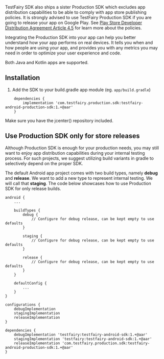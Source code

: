 TestFairy SDK also ships a sister Production SDK which excludes app distribution capabilities to be able to comply with app store publishing policies. It is strongly advised to use TestFairy Production SDK if you are going to release your app on Google Play. See [Play Store Developer Distribution Agreement Article 4.5](https://play.google.com/about/developer-distribution-agreement.html) for learn more about the policies.

Integrating the Production SDK into your app can help you better understand how your app performs on real devices. It tells you when and how people are using your app, and provides you with any metrics you may need in order to optimize your user experience and code.

Both Java and Kotlin apps are supported.
<!--
[ ![Download](https://api.bintray.com/packages/testfairy/testfairy/testfairy-production/images/download.svg) ](https://bintray.com/testfairy/testfairy/testfairy-production/_latestVersion)
-->

## Installation

1. Add the SDK to your build.gradle app module (eg. `app/build.gradle`)
```
    dependencies {
        implementation 'com.testfairy.production.sdk:testfairy-android-production-sdk:1.+@aar'
    }
```
   Make sure you have the jcenter() repository included.

## Use Production SDK only for store releases

Although Production SDK is enough for your production needs, you may still want to enjoy app distribution capabilities during your internal testing process. For such projects, we suggest utilizing build variants in gradle to selectively depend on the proper SDK.

The default Android app project comes with two build types, namely **debug** and **release**. We want to add a new type to represent internal testing. We will call that **staging**. The code below showcases how to use Production SDK for only release builds.

```
android {
    ...

    buildTypes {
        debug {
            // Configure for debug release, can be kept empty to use defaults
        }

        staging {
            // Configure for debug release, can be kept empty to use defaults
        }

        release {
            // Configure for debug release, can be kept empty to use defaults
        }
    }

    defaultConfig {
        ...
    }
}

configurations {
    debugImplementation
    stagingImplementation
    releaseImplementation
}

dependencies {
    debugImplementation 'testfairy:testfairy-android-sdk:1.+@aar'
    stagingImplementation 'testfairy:testfairy-android-sdk:1.+@aar'
    releaseImplementation 'com.testfairy.production.sdk:testfairy-android-production-sdk:1.+@aar'
}
```
